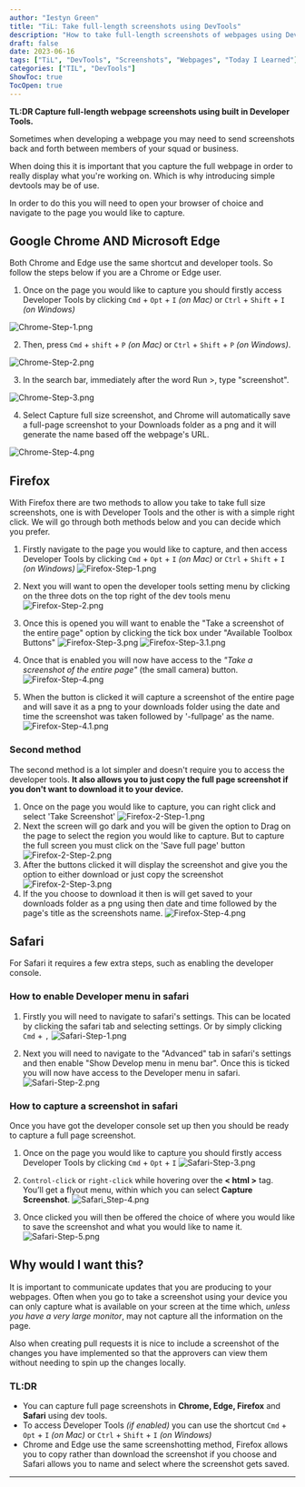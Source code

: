 ```yaml
---
author: "Iestyn Green"
title: "TiL: Take full-length screenshots using DevTools"
description: "How to take full-length screenshots of webpages using DevTools"
draft: false
date: 2023-06-16
tags: ["TiL", "DevTools", "Screenshots", "Webpages", "Today I Learned"]
categories: ["TIL", "DevTools"]
ShowToc: true
TocOpen: true
---
```


**TL:DR Capture full-length webpage screenshots using built in Developer Tools.**

Sometimes when developing a webpage you may need to send screenshots back and forth between members of your squad or business.

When doing this it is important that you capture the full webpage in order to really display what you're working on. Which is why introducing simple devtools may be of use.

In order to do this you will need to open your browser of choice and navigate to the page you would like to capture.

## Google Chrome AND Microsoft Edge

Both Chrome and Edge use the same shortcut and developer tools. So follow the steps below if you are a Chrome or Edge user.

1. Once on the page you would like to capture you should firstly access Developer Tools by clicking `Cmd` + `Opt` + `I` *(on Mac)* or `Ctrl` + `Shift` + `I` *(on Windows)*

![Chrome-Step-1.png](images%2FChrome-Step-1.png)

2. Then, press `Cmd` + `shift` + `P` *(on Mac)* or `Ctrl` + `Shift` + `P` *(on Windows)*.

![Chrome-Step-2.png](images%2FChrome-Step-2.png)

3. In the search bar, immediately after the word Run >, type "screenshot".

![Chrome-Step-3.png](images%2FChrome-Step-3.png)  

4. Select Capture full size screenshot, and Chrome will automatically save a full-page screenshot to your Downloads folder as a png and it will generate the name based off the webpage's URL.

![Chrome-Step-4.png](images%2FChrome-Step-4.png)

## Firefox
With Firefox there are two methods to allow you take to take full size screenshots, one is with Developer Tools and the other is with a simple right click. We will go through both methods below and you can decide which you prefer.

1. Firstly navigate to the page you would like to capture, and then access Developer Tools by clicking `Cmd` + `Opt` + `I` *(on Mac)* or `Ctrl` + `Shift` + `I` *(on Windows)*
![Firefox-Step-1.png](images%2FFirefox-Step-1.png)

2. Next you will want to open the developer tools setting menu by clicking on the three dots on the top right of the dev tools menu
![Firefox-Step-2.png](images%2FFirefox-Step-2.png)

3. Once this is opened you will want to enable the "Take a screenshot of the entire page" option by clicking the tick box under "Available Toolbox Buttons"
![Firefox-Step-3.png](images%2FFirefox-Step-3.png)
![Firefox-Step-3.1.png](images%2FFirefox-Step-3.1.png)

4. Once that is enabled you will now have access to the *"Take a screenshot of the entire page"* (the small camera) button.
   ![Firefox-Step-4.png](images%2FFirefox-Step-4.png)

5. When the button is clicked it will capture a screenshot of the entire page and will save it as a png to your downloads folder using the date and time the screenshot was taken followed by '-fullpage' as the name.
    ![Firefox-Step-4.1.png](images%2FFirefox-Step-5.png)
 
### Second method   

The second method is a lot simpler and doesn't require you to access the developer tools.
**It also allows you to just copy the full page screenshot if you don't want to download it to your device.**

1. Once on the page you would like to capture, you can right click and select 'Take Screenshot'
![Firefox-2-Step-1.png](images%2FFirefox-2-Step-1.png)
2. Next the screen will go dark and you will be given the option to Drag on the page to select the region you would like to capture. But to capture the full screen you must click on the 'Save full page' button
![Firefox-2-Step-2.png](images%2FFirefox-2-Step-2.png)
3. After the buttons clicked it will display the screenshot and give you the option to either download or just copy the screenshot
![Firefox-2-Step-3.png](images%2FFirefox-2-Step-3.png)
4. If the you choose to download it then is will get saved to your downloads folder as a png using then date and time followed by the page's title as the screenshots name.
![Firefox-Step-4.png](images%2FFirefox-Step-4.png)
## Safari
For Safari it requires a few extra steps, such as enabling the developer console.

### How to enable Developer menu in safari
1. Firstly you will need to navigate to safari's settings. This can be located by clicking the safari tab and selecting settings. Or by simply clicking `Cmd` + `,`
![Safari-Step-1.png](images%2FSafari-Step-1.png)
 
2. Next you will need to navigate to the "Advanced" tab in safari's settings and then enable "Show Develop menu in menu bar". Once this is ticked you will now have access to the Developer menu in safari.
![Safari-Step-2.png](images%2FSafari-Step-2.png)

### How to capture a screenshot in safari
Once you have got the developer console set up then you should be ready to capture a full page screenshot.

1. Once on the page you would like to capture you should firstly access Developer Tools by clicking `Cmd` + `Opt` + `I`
![Safari-Step-3.png](images%2FSafari-Step-3.png)

2. `Control-click` or `right-click` while hovering over the **< html >** tag. You’ll get a flyout menu, within which you can select **Capture Screenshot**.
![Safari_Step-4.png](images%2FSafari-Step-4..png)

3. Once clicked you will then be offered the choice of where you would like to save the screenshot and what you would like to name it.
![Safari-Step-5.png](images%2FSafari-Step-5.png)


## Why would I want this?
It is important to communicate updates that you are producing to your webpages. Often when you go to take a screenshot using your device you can only capture what is available on your screen at the time which, *unless you have a very large monitor*, may not capture all the information on the page.

Also when creating pull requests it is nice to include a screenshot of the changes you have implemented so that the approvers can view them without needing to spin up the changes locally.

### TL:DR

- You can capture full page screenshots in **Chrome, Edge, Firefox** and **Safari** using dev tools.
- To access Developer Tools *(if enabled)* you can use the shortcut `Cmd` + `Opt` + `I` *(on Mac)* or `Ctrl` + `Shift` + `I` *(on Windows)*
- Chrome and Edge use the same screenshotting method, Firefox allows you to copy rather than download the screenshot if you choose and Safari allows you to name and select where the screenshot gets saved.
---
